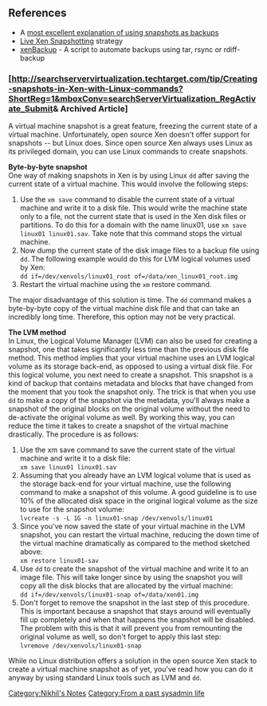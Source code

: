 References
----------

-   A [most excellent explanation of using snapshots as
    backups](http://serverfault.com/q/24126)
-   [Live Xen Snapshotting](http://serverfault.com/q/71909) strategy
-   [xenBackup](https://github.com/doofdoofsf/xenBackup) - A script to
    automate backups using tar, rsync or rdiff-backup

### \[<http://searchservervirtualization.techtarget.com/tip/Creating-snapshots-in-Xen-with-Linux-commands?ShortReg=1&mboxConv=searchServerVirtualization_RegActivate_Submit>& Archived Article\]

A virtual machine snapshot is a great feature, freezing the current
state of a virtual machine. Unfortunately, open source Xen doesn't offer
support for snapshots -- but Linux does. Since open source Xen always
uses Linux as its privileged domain, you can use Linux commands to
create snapshots.

**Byte-by-byte snapshot**  
 One way of making snapshots in Xen is by using Linux `dd` after saving
the current state of a virtual machine. This would involve the following
steps:

1.  Use the `xm save` command to disable the current state of a virtual
    machine and write it to a disk file. This would write the machine
    state only to a file, not the current state that is used in the Xen
    disk files or partitions. To do this for a domain with the name
    linux01, use `xm save linux01 linux01.sav`. Take note that this
    command stops the virtual machine.
2.  Now dump the current state of the disk image files to a backup file
    using `dd`. The following example would do this for LVM logical
    volumes used by Xen:  
    `dd if=/dev/xenvols/linux01_root of=/data/xen_linux01_root.img`  
3.  Restart the virtual machine using the `xm` restore command.

The major disadvantage of this solution is time. The `dd` command makes
a byte-by-byte copy of the virtual machine disk file and that can take
an incredibly long time. Therefore, this option may not be very
practical.

**The LVM method**  
 In Linux, the Logical Volume Manager (LVM) can also be used for
creating a snapshot, one that takes significantly less time than the
previous disk file method. This method implies that your virtual machine
uses an LVM logical volume as its storage back-end, as opposed to using
a virtual disk file. For this logical volume, you next need to create a
snapshot. This snapshot is a kind of backup that contains metadata and
blocks that have changed from the moment that you took the snapshot
only. The trick is that when you use `dd` to make a copy of the snapshot
via the metadata, you'll always make a snapshot of the original blocks
on the original volume without the need to de-activate the original
volume as well. By working this way, you can reduce the time it takes to
create a snapshot of the virtual machine drastically. The procedure is
as follows:

1.  Use the xm save command to save the current state of the virtual
    machine and write it to a disk file:  
    `xm save linux01 linux01.sav`
2.  Assuming that you already have an LVM logical volume that is used as
    the storage back-end for your virtual machine, use the following
    command to make a snapshot of this volume. A good guideline is to
    use 10% of the allocated disk space in the original logical volume
    as the size to use for the snapshot volume:  
    `lvcreate -s -L 1G -n linux01-snap /dev/xenvols/linux01`
3.  Since you've now saved the state of your virtual machine in the LVM
    snapshot, you can restart the virtual machine, reducing the down
    time of the virtual machine dramatically as compared to the method
    sketched above:  
    `xm restore linux01-sav`
4.  Use `dd` to create the snapshot of the virtual machine and write it
    to an image file. This will take longer since by using the snapshot
    you will copy all the disk blocks that are allocated by the virtual
    machine:  
    `dd if=/dev/xenvols/linux01-snap of=/data/xen01.img`
5.  Don't forget to remove the snapshot in the last step of
    this procedure. This is important because a snapshot that stays
    around will eventually fill up completely and when that happens the
    snapshot will be disabled. The problem with this is that it will
    prevent you from remounting the original volume as well, so don't
    forget to apply this last step:  
    `lvremove /dev/xenvols/linux01-snap`

While no Linux distribution offers a solution in the open source Xen
stack to create a virtual machine snapshot as of yet, you've read how
you can do it anyway by using standard Linux tools such as LVM and `dd`.

[Category:Nikhil's Notes](Category:Nikhil's_Notes "wikilink")
[Category:From a past sysadmin
life](Category:From_a_past_sysadmin_life "wikilink")
